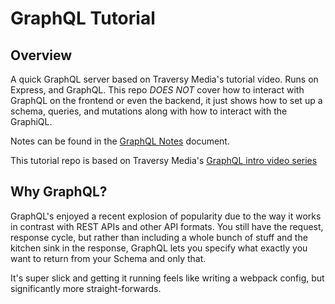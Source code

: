 # GraphQL Tutorial
## Overview
A quick GraphQL server based on Traversy Media's tutorial video. Runs on Express, and GraphQL. This repo *DOES NOT* cover how to interact with GraphQL on the frontend or even the backend, it just shows how to set up a schema, queries, and mutations along with how to interact with the GraphiQL.

Notes can be found in the [GraphQL Notes](./docs/graphql-notes.md) document.

This tutorial repo is based on Traversy Media's [GraphQL intro video series](https://www.youtube.com/playlist?list=PLillGF-RfqbYZty73_PHBqKRDnv7ikh68)

## Why GraphQL?
GraphQL's enjoyed a recent explosion of popularity due to the way it works in contrast with REST APIs and other API formats. You still have the request, response cycle, but rather than including a whole bunch of stuff and the kitchen sink in the response, GraphQL lets you specify what exactly you want to return from your Schema and only that.

It's super slick and getting it running feels like writing a webpack config, but significantly more straight-forwards.